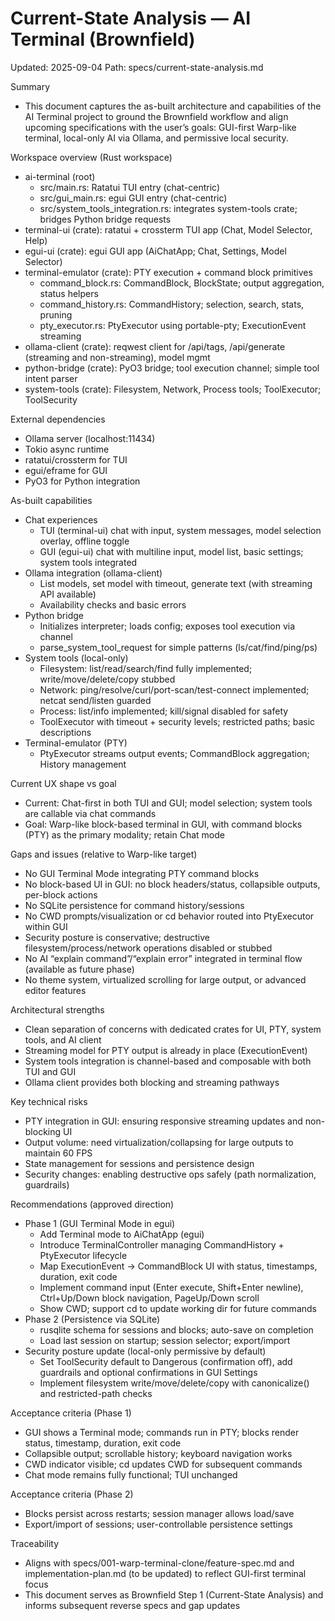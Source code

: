 # Current-State Analysis — AI Terminal (Brownfield)

Updated: 2025-09-04
Path: specs/current-state-analysis.md

Summary
- This document captures the as-built architecture and capabilities of the AI Terminal project to ground the Brownfield workflow and align upcoming specifications with the user’s goals: GUI-first Warp-like terminal, local-only AI via Ollama, and permissive local security.

Workspace overview (Rust workspace)
- ai-terminal (root)
  - src/main.rs: Ratatui TUI entry (chat-centric)
  - src/gui_main.rs: egui GUI entry (chat-centric)
  - src/system_tools_integration.rs: integrates system-tools crate; bridges Python bridge requests
- terminal-ui (crate): ratatui + crossterm TUI app (Chat, Model Selector, Help)
- egui-ui (crate): egui GUI app (AiChatApp; Chat, Settings, Model Selector)
- terminal-emulator (crate): PTY execution + command block primitives
  - command_block.rs: CommandBlock, BlockState; output aggregation, status helpers
  - command_history.rs: CommandHistory; selection, search, stats, pruning
  - pty_executor.rs: PtyExecutor using portable-pty; ExecutionEvent streaming
- ollama-client (crate): reqwest client for /api/tags, /api/generate (streaming and non-streaming), model mgmt
- python-bridge (crate): PyO3 bridge; tool execution channel; simple tool intent parser
- system-tools (crate): Filesystem, Network, Process tools; ToolExecutor; ToolSecurity

External dependencies
- Ollama server (localhost:11434)
- Tokio async runtime
- ratatui/crossterm for TUI
- egui/eframe for GUI
- PyO3 for Python integration

As-built capabilities
- Chat experiences
  - TUI (terminal-ui) chat with input, system messages, model selection overlay, offline toggle
  - GUI (egui-ui) chat with multiline input, model list, basic settings; system tools integrated
- Ollama integration (ollama-client)
  - List models, set model with timeout, generate text (with streaming API available)
  - Availability checks and basic errors
- Python bridge
  - Initializes interpreter; loads config; exposes tool execution via channel
  - parse_system_tool_request for simple patterns (ls/cat/find/ping/ps)
- System tools (local-only)
  - Filesystem: list/read/search/find fully implemented; write/move/delete/copy stubbed
  - Network: ping/resolve/curl/port-scan/test-connect implemented; netcat send/listen guarded
  - Process: list/info implemented; kill/signal disabled for safety
  - ToolExecutor with timeout + security levels; restricted paths; basic descriptions
- Terminal-emulator (PTY)
  - PtyExecutor streams output events; CommandBlock aggregation; History management

Current UX shape vs goal
- Current: Chat-first in both TUI and GUI; model selection; system tools are callable via chat commands
- Goal: Warp-like block-based terminal in GUI, with command blocks (PTY) as the primary modality; retain Chat mode

Gaps and issues (relative to Warp-like target)
- No GUI Terminal Mode integrating PTY command blocks
- No block-based UI in GUI: no block headers/status, collapsible outputs, per-block actions
- No SQLite persistence for command history/sessions
- No CWD prompts/visualization or cd behavior routed into PtyExecutor within GUI
- Security posture is conservative; destructive filesystem/process/network operations disabled or stubbed
- No AI “explain command”/“explain error” integrated in terminal flow (available as future phase)
- No theme system, virtualized scrolling for large output, or advanced editor features

Architectural strengths
- Clean separation of concerns with dedicated crates for UI, PTY, system tools, and AI client
- Streaming model for PTY output is already in place (ExecutionEvent)
- System tools integration is channel-based and composable with both TUI and GUI
- Ollama client provides both blocking and streaming pathways

Key technical risks
- PTY integration in GUI: ensuring responsive streaming updates and non-blocking UI
- Output volume: need virtualization/collapsing for large outputs to maintain 60 FPS
- State management for sessions and persistence design
- Security changes: enabling destructive ops safely (path normalization, guardrails)

Recommendations (approved direction)
- Phase 1 (GUI Terminal Mode in egui)
  - Add Terminal mode to AiChatApp (egui)
  - Introduce TerminalController managing CommandHistory + PtyExecutor lifecycle
  - Map ExecutionEvent -> CommandBlock UI with status, timestamps, duration, exit code
  - Implement command input (Enter execute, Shift+Enter newline), Ctrl+Up/Down block navigation, PageUp/Down scroll
  - Show CWD; support cd to update working dir for future commands
- Phase 2 (Persistence via SQLite)
  - rusqlite schema for sessions and blocks; auto-save on completion
  - Load last session on startup; session selector; export/import
- Security posture update (local-only permissive by default)
  - Set ToolSecurity default to Dangerous (confirmation off), add guardrails and optional confirmations in GUI Settings
  - Implement filesystem write/move/delete/copy with canonicalize() and restricted-path checks

Acceptance criteria (Phase 1)
- GUI shows a Terminal mode; commands run in PTY; blocks render status, timestamp, duration, exit code
- Collapsible output; scrollable history; keyboard navigation works
- CWD indicator visible; cd updates CWD for subsequent commands
- Chat mode remains fully functional; TUI unchanged

Acceptance criteria (Phase 2)
- Blocks persist across restarts; session manager allows load/save
- Export/import of sessions; user-controllable persistence settings

Traceability
- Aligns with specs/001-warp-terminal-clone/feature-spec.md and implementation-plan.md (to be updated) to reflect GUI-first terminal focus
- This document serves as Brownfield Step 1 (Current-State Analysis) and informs subsequent reverse specs and gap updates

